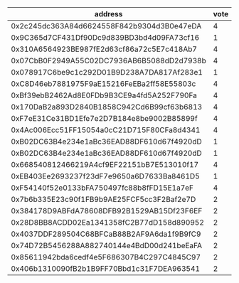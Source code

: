 address|vote|timestamp|signature
---|---|---|---
0x2c245dc363A84d6624558F842b9304d3B0e47eDA|4|1606224144|0xf3d18d5a4af5afa174e77cbffe70e0c67314d38220bb1d9e14a3f88455f285b11f6000dc99beaa5c58390c52aff80be358c9e41508d09d4adbb7c1837eae980a1b
0x9C365d7CF431Df90Dc9d839BD3bd4d09FA73cf16|1|1606224504|0xb2b7c977f64a7593d748e0854963f2e9f98cfca7aedd69a4e797de274309757f6a26796ab47f7604844cc2c55b171fc582506072884c4a4a5625778994a343e31c
0x310A6564923BE987fE2d63cf86a72c5E7c418Ab7|4|1606225276|0x12c1e103378d437baa11a6ab780e027b3b3583cab38a24596ed4c707c70c4b622bbbbb6249d83cd2526017cea121e5578d99efd17a8dda9a6cec504ca236cbf71b
0x07CbB0F2949A55C02DC7936AB6B5088dD2d7938b|4|1606226926|0x3b086780704aa78fe47e25e991cd29234aca21abe0efed2ed556c139fa010b5e2a0cd33d268c76ff5998b2ff6f205cae57e67bf2dd256463fe710ae01866791a1c
0x078917C6be9c1c292D01B9D238A7DA817Af283e1|1|1606232839|0x3e400f36f6c1f26541880a509ab9b259544a167bd3211077ea95e95dd0e51b0b5047354bcd60d4e2db27f7d7b8806d5b4477d80b65abf3429730815b4bb27f781c
0xC8D46eb7881975F9aE15216FeEBa2ff58E55803c|4|1606239652|0x12662d819da8b5c1ff1921d7634b5c2e96b0a8d87ebf49b55c343e0ec37b622444ca04109c43a16c45a9c50065021e5d777684d7d3a4ab97f7e6bbc9fbbd0ec81b
0xBf39ebB2462Ad8E0FDb9B3CE9a4fd5A252F790Fa|4|1606248468|0x22a07062bc00cca52a38ae41bf8e51c0e17d9ce087af734cc59a188433f8fcde6f502085808b88e87ec54d35c366094e31520b291679d5561e31967a697fd1a21c
0x170DaB2a893D2840B1858C942Cd6B99cf63b6813|4|1606266163|0x935a08f9d5ada5d1e0bda6586dbd1592e96715d01cf38ca350083f90dc76c0db7bb4d043391ec654a11d42af6c9530bc0a88ca8922da54a1b484cc3ef7c7a83e1b
0xF7eE31Ce31BD1Efe7e2D7B184e8be9002B85899f|4|1606266525|0x6d4b461afd2728ab8f00da14a07e417c8966db3d05770dfac731760beabc02a42512aa53546b6b8349f3639c0ed22755c61aa54a1ae35a235b7fbf4046a29a441c
0x4Ac006Ecc51FF15054a0cC21D715F80CFa8d4341|4|1606266893|0x0e4d33186f46dbc917a690a87407efc932989895289b3fbe244a610e1fb49a486d761a49d010dbaf19d776d5e1087b5223a577175349826750c937b2ca0bbf821c
0xB02DC63B4e234e1aBc36EAD88DF610d67f4920dD|1|1606278750|0xd0b4dddf6317341a5cb00260926815990fc4eb0ad7bb694ddf76a3a1b4dd4f92479727fae42948992eb2ee3ebd8090d7b4afc9dc823ea468eac4593e608ae7c31c
0xB02DC63B4e234e1aBc36EAD88DF610d67f4920dD|1|1606279896|0xcb4d81eb77485bb6a20dcb5e32ebf4e7f7b5594b78ff61f05fe623e8fc79cc076d3c2c387a9a0ac5aae66910d8f344bc1f6c536d29a2209dbe2c9ddeaab9cbc41b
0x668540812466219A4cf9EF22151bB7E513010f17|4|1606283911|0x321cc9c87ce873ad75a2178afc3b4eed15aa3f91549831574f29ff60bf38b4ef53143b98d3b8ba62eca7bc19de30c5e113ed76af3f88fe19669bf35d53a1c12f1c
0xEB403Ee2693237f23dF7e9650a6D7633Ba8461D5|1|1606283995|0xab0132beaa8a53b2d3a28e4c04447af97b46e40b2532845cc580c1f5fd532bc75cc3d6d6616fab8664025229e604447a0ea0f7f6baf123f144bb7a222f5fdffe1b
0xF54140f52e0133bFA750497fc88b8fFD15E1a7eF|4|1606303423|0xb295a9f9a2d174dcdc2c730040b761f0f201438df7886a3431429623ef678440716e47cb1a7a80ce7d5ffa42316d1ff9afbd1779bc5bb9c50206f2026c2a05991c
0x7b6b335E23c90f1FB9b9AE25FCF5cc3F2Baf2e7D|2|1606303937|0xe48124fd03c6605c7ebcd78e6869f72d36ec7b2141642318af8dbcb5cbcd219a642e2d0a792a977f83514e22ebadb30686a3373d8b4b97e66febf613d2644da01b
0x384178D9ABFdA78608DFB92B1529AB15Df23F6EF|2|1606304012|0xd9103043ed6f7e3d471a7f096422b08c64370485a842955a5607024034f040e16efe48e4ee1416334ef1caeefb522d968051820f6cd69ac9c1d6b26cecfd97271c
0x28D8BB8ACDD02Ea1341358fC2B77dD158d890952|2|1606304194|0xc11f6e8ad45313041fda53609193c9e38d16bb0605454b2aeea62b7eecfc079418161f1938a98d4065a8c63efa46184d9e703173e5a5f064a0dc8fa30c0699fd1b
0x4037DDF289504C68BFCaB88B2AF9A6da1f9B9fC9|2|1606304299|0x77c18885af89665e80c7049046f8a52527d89f4e185d751b7202a1a60e5f06c579eb97d103a1884d730175ae2baa521ba5edbae27a6eeadd9169976a2407cb7f1c
0x74D72B5456288A882740144e4BdD00d241beEaFA|2|1606304466|0x6b5e899027b52dea12873184ecb993cc16195fd18adcc74db480109ddee88f5a54532608f3f6639afe035019850943ef9035602073efb941e8899ab9a0938a151c
0x85611942bda6cedf4e5F686307B4C297C4845C97|2|1606304540|0x9144a72b6ec038d76e2a472fd1d49eb05ad1635875eea507409099cc619fe4b17bc0d2d0eb6efcf9297c38e95e9a91da2e51e696d197a499733d7c418912f2ee1b
0x406b1310090fB2b1B9FF70Bbd1c31F7DEA963541|2|1606307715|0x730cd7c61aaa5f6b494a54622ce47c3e1bdda0dbf9653baa74201107434175664b47c00e2d4528c890fc62c9192142e6adcb02ae3c9ebfc3d64c93fda75e077b1b